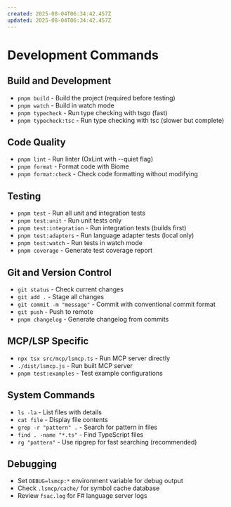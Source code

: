 ```yaml
---
created: 2025-08-04T06:34:42.457Z
updated: 2025-08-04T06:34:42.457Z
---
```


# Development Commands

## Build and Development
- `pnpm build` - Build the project (required before testing)
- `pnpm watch` - Build in watch mode
- `pnpm typecheck` - Run type checking with tsgo (fast)
- `pnpm typecheck:tsc` - Run type checking with tsc (slower but complete)

## Code Quality
- `pnpm lint` - Run linter (OxLint with --quiet flag)
- `pnpm format` - Format code with Biome
- `pnpm format:check` - Check code formatting without modifying

## Testing
- `pnpm test` - Run all unit and integration tests
- `pnpm test:unit` - Run unit tests only
- `pnpm test:integration` - Run integration tests (builds first)
- `pnpm test:adapters` - Run language adapter tests (local only)
- `pnpm test:watch` - Run tests in watch mode
- `pnpm coverage` - Generate test coverage report

## Git and Version Control
- `git status` - Check current changes
- `git add .` - Stage all changes
- `git commit -m "message"` - Commit with conventional commit format
- `git push` - Push to remote
- `pnpm changelog` - Generate changelog from commits

## MCP/LSP Specific
- `npx tsx src/mcp/lsmcp.ts` - Run MCP server directly
- `./dist/lsmcp.js` - Run built MCP server
- `pnpm test:examples` - Test example configurations

## System Commands
- `ls -la` - List files with details
- `cat file` - Display file contents
- `grep -r "pattern" .` - Search for pattern in files
- `find . -name "*.ts"` - Find TypeScript files
- `rg "pattern"` - Use ripgrep for fast searching (recommended)

## Debugging
- Set `DEBUG=lsmcp:*` environment variable for debug output
- Check `.lsmcp/cache/` for symbol cache database
- Review `fsac.log` for F# language server logs